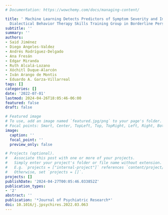```yaml
---
# Documentation: https://wowchemy.com/docs/managing-content/

title: ' Machine Learning Detects Predictors of Symptom Severity and Impulsivity after
  Dialectical Behavior Therapy Skills Training Group in Borderline Personality Disorder '
subtitle: ''
summary: ''
authors:
- Said Jiménez
- Diego Angeles-Valdez
- Andrés Rodríguez-Delgado
- Ana Fresán
- Edgar Miranda
- Ruth Alcalá-Lozano
- Xóchitl Duque-Alarcón
- Iván Arango de Montis
- Eduardo A. Garza-Villarreal
tags: []
categories: []
date: '2022-07-01'
lastmod: 2024-04-26T18:05:46-06:00
featured: false
draft: false

# Featured image
# To use, add an image named `featured.jpg/png` to your page's folder.
# Focal points: Smart, Center, TopLeft, Top, TopRight, Left, Right, BottomLeft, Bottom, BottomRight.
image:
  caption: ''
  focal_point: ''
  preview_only: false

# Projects (optional).
#   Associate this post with one or more of your projects.
#   Simply enter your project's folder or file name without extension.
#   E.g. `projects = ["internal-project"]` references `content/project/deep-learning/index.md`.
#   Otherwise, set `projects = []`.
projects: []
publishDate: '2024-04-27T00:05:46.033852Z'
publication_types:
- '2'
abstract: ''
publication: '*Journal of Psychiatric Research*'
doi: 10.1016/j.jpsychires.2022.03.063
---
```

